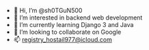 - 👋 Hi, I’m @sh0TGuN500
- 👀 I’m interested in backend web development
- 🌱 I’m currently learning Django 3 and Java
- 💞️ I’m looking to collaborate on Google
- 📫 registry_hostail977@icloud.com

<!---
sh0TGuN500/sh0TGuN500 is a ✨ special ✨ repository because its `README.md` (this file) appears on your GitHub profile.
You can click the Preview link to take a look at your changes.
--->
